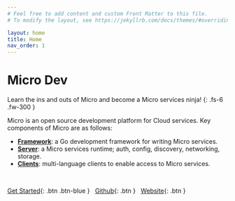 ```yaml
---
# Feel free to add content and custom Front Matter to this file.
# To modify the layout, see https://jekyllrb.com/docs/themes/#overriding-theme-defaults

layout: home
title: Home
nav_order: 1
---
```


# Micro Dev

Learn the ins and outs of Micro and become a Micro services ninja!
{: .fs-6 .fw-300 }

Micro is an open source development platform for Cloud services. Key components of Micro are as follows:

* **[Framework](https:github.com/micro-go/micro)**: a Go development framework for writing Micro services.
* **[Server](https:github.com/micro/micro)**: a Micro services runtime; auth, config, discovery, networking, storage. 
* **[Clients](https://github.com/micro/clients)**: multi-language clients to enable access to Micro services.

<br />

[Get Started](/getting-started){: .btn .btn-blue } &nbsp;
[Github](https://github.com/micro){: .btn }  &nbsp;
[Website](https://micro.mu/){: .btn }
